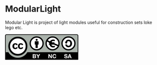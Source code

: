 # ModularLight
Modular Light is project of light modules useful for construction sets loke lego etc.

<IMG SRC="https://raw.githubusercontent.com/fulda1/ModularLight/main/images/by-nc-sa.eu.svg">

